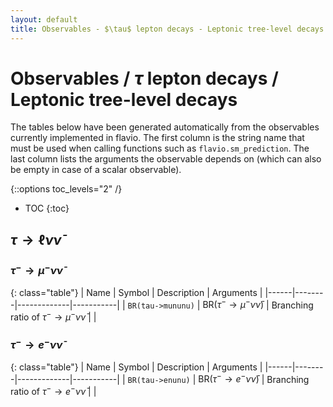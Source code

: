 ```yaml
---
layout: default
title: Observables - $\tau$ lepton decays - Leptonic tree-level decays
---
```


# Observables / $\tau$ lepton decays / Leptonic tree-level decays



The tables below have been generated automatically from the observables currently
implemented in flavio. The first column is the string name that must  be used
when calling functions such as `flavio.sm_prediction`. The last column lists
the arguments the observable depends on (which can also be empty in case of
a scalar observable).



{::options toc_levels="2" /}

* TOC
{:toc}

## $\tau\to \ell\nu\bar\nu$

### $\tau^-\to \mu^- \nu\bar\nu$

{: class="table"}
| Name | Symbol | Description | Arguments |
|------|--------|-------------|-----------|
| `BR(tau->mununu)` | $\text{BR}(\tau^-\to \mu^- \nu\bar\nu)$ | Branching ratio of $\tau^-\to \mu^- \nu\bar\nu$ |  |


### $\tau^-\to e^- \nu\bar\nu$

{: class="table"}
| Name | Symbol | Description | Arguments |
|------|--------|-------------|-----------|
| `BR(tau->enunu)` | $\text{BR}(\tau^-\to e^- \nu\bar\nu)$ | Branching ratio of $\tau^-\to e^- \nu\bar\nu$ |  |


